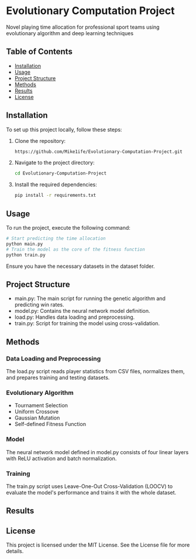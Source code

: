 # Evolutionary Computation Project

Novel playing time allocation for professional sport teams using evolutionary algorithm and deep learning techniques

## Table of Contents

- [Installation](#installation)
- [Usage](#usage)
- [Project Structure](#project-structure)
- [Methods](#methods)
- [Results](#results)
- [License](#license)

## Installation

To set up this project locally, follow these steps:

1. Clone the repository:
    ```sh
    https://github.com/Mike1ife/Evolutionary-Computation-Project.git
    ```
2. Navigate to the project directory:
    ```sh
    cd Evolutionary-Computation-Project
    ```
3. Install the required dependencies:
    ```sh
    pip install -r requirements.txt
    ```

## Usage

To run the project, execute the following command:
```sh
# Start predicting the time allocation
python main.py
# Train the model as the core of the fitness function
python train.py
```
Ensure you have the necessary datasets in the dataset folder.

## Project Structure
- main.py: The main script for running the genetic algorithm and predicting win rates.
- model.py: Contains the neural network model definition.
- load.py: Handles data loading and preprocessing.
- train.py: Script for training the model using cross-validation.

## Methods
### Data Loading and Preprocessing
The load.py script reads player statistics from CSV files, normalizes them, and prepares training and testing datasets.

### Evolutionary Algorithm
- Tournament Selection
- Uniform Crossove
- Gaussian Mutation
- Self-defined Fitness Function

### Model
The neural network model defined in model.py consists of four linear layers with ReLU activation and batch normalization.

### Training
The train.py script uses Leave-One-Out Cross-Validation (LOOCV) to evaluate the model's performance and trains it with the whole dataset.

## Results

## License
This project is licensed under the MIT License. See the License file for more details.
